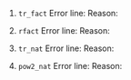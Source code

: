 1. `tr_fact`
    Error line:
    Reason:

2. `rfact`
    Error line:
    Reason:

3. `tr_nat`
    Error line:
    Reason:

4. `pow2_nat`
    Error line:
    Reason:
